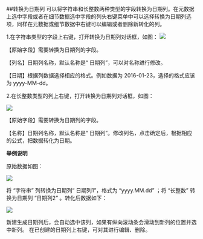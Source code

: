 ##转换为日期列
可以将字符串和长整数两种类型的字段转换为日期列。在元数据上选中字段或者在细节数据选中字段的列头右键菜单中可以选择转换为日期列选项，同样在元数据或细节数据中右键可以编辑或者删除新转化的列。

1.在字符串类型的字段上右键，打开转换为日期列对话框，如图：
![](//mc.qcloudimg.com/static/img/faad3e39ca5462a3a91dad8137720cdc/image.png)

【原始字段】需要转换为日期列的字段。

【列名】日期列名称，默认名称是“ 日期列”，可以对名称进行修改。

【日期】根据列数据选择相应的格式。例如数据为 2016-01-23，选择的格式应该为 yyyy-MM-dd。

2.在长整数类型的列上右键，打开转换为日期列对话框，如图：

![](//mc.qcloudimg.com/static/img/c9d7ab40a0233482d5f4fe7444db1e3b/image.png)

【原始字段】需要转换为日期列的字段。

【名称】日期列名称，默认名称是“ 日期列”。修改列名，点击确定后，根据相应的公式，把数据转化为日期。


**举例说明**

原始数据如图：

![](//mc.qcloudimg.com/static/img/0c4f8bb981f9973ecc41dc6ab7585d6e/image.png)

将 “字符串” 列转换为日期列“ 日期列1”，格式为 “yyyy.MM.dd” ；将 “长整数” 转换为日期列 “日期列2” 。转化后数据如下：

![](//mc.qcloudimg.com/static/img/b4a09e4d6f95c077a906e4362088ee0a/image.png)

新建生成日期列后，会自动选中该列，如果有纵向滚动条会滑动到新列的位置并选中新列。
在已创建的日期列上右键，可对其进行编辑、删除。